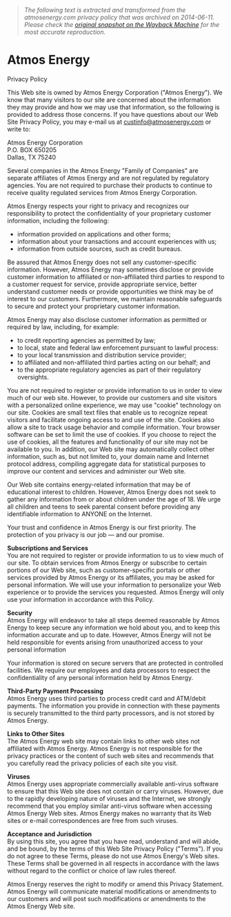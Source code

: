> *The following text is extracted and transformed from the atmosenergy.com privacy policy that was archived on 2014-06-11. Please check the [original snapshot on the Wayback Machine](https://web.archive.org/web/20140611135907id_/http%3A//www.atmosenergy.com/about/privacy_policy.html) for the most accurate reproduction.*

# Atmos Energy

Privacy Policy

This Web site is owned by Atmos Energy Corporation ("Atmos Energy"). We know that many visitors to our site are concerned about the information they may provide and how we may use that information, so the following is provided to address those concerns. If you have questions about our Web Site Privacy Policy, you may e-mail us at [custinfo@atmosenergy.com](mailto:custinfo@atmosenergy.com) or write to: 

Atmos Energy Corporation  
P.O. BOX 650205  
Dallas, TX 75240 

Several companies in the Atmos Energy "Family of Companies" are separate affiliates of Atmos Energy and are not regulated by regulatory agencies. You are not required to purchase their products to continue to receive quality regulated services from Atmos Energy Corporation. 

Atmos Energy respects your right to privacy and recognizes our responsibility to protect the confidentiality of your proprietary customer information, including the following: 

  * information provided on applications and other forms; 
  * information about your transactions and account experiences with us; 
  * information from outside sources, such as credit bureaus. 



Be assured that Atmos Energy does not sell any customer-specific information. However, Atmos Energy may sometimes disclose or provide customer information to affiliated or non-affiliated third parties to respond to a customer request for service, provide appropriate service, better understand customer needs or provide opportunities we think may be of interest to our customers. Furthermore, we maintain reasonable safeguards to secure and protect your proprietary customer information. 

Atmos Energy may also disclose customer information as permitted or required by law, including, for example: 

  * to credit reporting agencies as permitted by law; 
  * to local, state and federal law enforcement pursuant to lawful process: 
  * to your local transmission and distribution service provider; 
  * to affiliated and non-affiliated third parties acting on our behalf; and 
  * to the appropriate regulatory agencies as part of their regulatory oversights. 



You are not required to register or provide information to us in order to view much of our web site. However, to provide our customers and site visitors with a personalized online experience, we may use "cookie" technology on our site. Cookies are small text files that enable us to recognize repeat visitors and facilitate ongoing access to and use of the site. Cookies also allow a site to track usage behavior and compile information. Your browser software can be set to limit the use of cookies. If you choose to reject the use of cookies, all the features and functionality of our site may not be available to you. In addition, our Web site may automatically collect other information, such as, but not limited to, your domain name and Internet protocol address, compiling aggregate data for statistical purposes to improve our content and services and administer our Web site. 

Our Web site contains energy-related information that may be of educational interest to children. However, Atmos Energy does not seek to gather any information from or about children under the age of 18. We urge all children and teens to seek parental consent before providing any identifiable information to ANYONE on the Internet. 

Your trust and confidence in Atmos Energy is our first priority. The protection of you privacy is our job — and our promise. 

**Subscriptions and Services**  
You are not required to register or provide information to us to view much of our site. To obtain services from Atmos Energy or subscribe to certain portions of our Web site, such as customer-specific portals or other services provided by Atmos Energy or its affiliates, you may be asked for personal information. We will use your information to personalize your Web experience or to provide the services you requested. Atmos Energy will only use your information in accordance with this Policy. 

**Security**  
Atmos Energy will endeavor to take all steps deemed reasonable by Atmos Energy to keep secure any information we hold about you, and to keep this information accurate and up to date. However, Atmos Energy will not be held responsible for events arising from unauthorized access to your personal information 

Your information is stored on secure servers that are protected in controlled facilities. We require our employees and data processors to respect the confidentiality of any personal information held by Atmos Energy. 

**Third-Party Payment Processing**  
Atmos Energy uses third parties to process credit card and ATM/debit payments. The information you provide in connection with these payments is securely transmitted to the third party processors, and is not stored by Atmos Energy. 

**Links to Other Sites**  
The Atmos Energy web site may contain links to other web sites not affiliated with Atmos Energy. Atmos Energy is not responsible for the privacy practices or the content of such web sites and recommends that you carefully read the privacy policies of each site you visit. 

**Viruses**  
Atmos Energy uses appropriate commercially available anti-virus software to ensure that this Web site does not contain or carry viruses. However, due to the rapidly developing nature of viruses and the Internet, we strongly recommend that you employ similar anti-virus software when accessing Atmos Energy Web sites. Atmos Energy makes no warranty that its Web sites or e-mail correspondences are free from such viruses. 

**Acceptance and Jurisdiction**  
By using this site, you agree that you have read, understand and will abide, and be bound, by the terms of this Web Site Privacy Policy ("Terms"). If you do not agree to these Terms, please do not use Atmos Energy's Web sites. These Terms shall be governed in all respects in accordance with the laws without regard to the conflict or choice of law rules thereof. 

Atmos Energy reserves the right to modify or amend this Privacy Statement. Atmos Energy will communicate material modifications or amendments to our customers and will post such modifications or amendments to the Atmos Energy Web site. 
